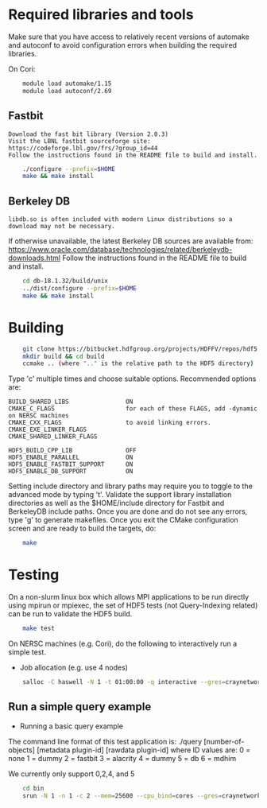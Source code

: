 
Required libraries and tools
======

Make sure that you have access to relatively recent versions of
automake and autoconf to avoid configuration errors when building the required libraries.

On Cori:
```sh
    module load automake/1.15
    module load autoconf/2.69
```

Fastbit
----
    Download the fast bit library (Version 2.0.3)
    Visit the LBNL fastbit sourceforge site: https://codeforge.lbl.gov/frs/?group_id=44
    Follow the instructions found in the README file to build and install.
    
```sh
    ./configure --prefix=$HOME
    make && make install
```

Berkeley DB
----
    libdb.so is often included with modern Linux distributions so a download may not be necessary.

   If otherwise unavailable, the latest Berkeley DB sources are available from:
   https://www.oracle.com/database/technologies/related/berkeleydb-downloads.html
   Follow the instructions found in the README file to build and install.

```sh
    cd db-18.1.32/build/unix
    ../dist/configure --prefix=$HOME
    make && make install
```

Building
====

```sh
    git clone https://bitbucket.hdfgroup.org/projects/HDFFV/repos/hdf5 -b feature/indexing $H5_DIR
    mkdir build && cd build
    ccmake .. (where ".." is the relative path to the HDF5 directory)
```

Type 'c' multiple times and choose suitable options. Recommended options are:

    BUILD_SHARED_LIBS                ON
    CMAKE_C_FLAGS                    for each of these FLAGS, add -dynamic on NERSC machines 
    CMAKE_CXX_FLAGS                  to avoid linking errors.
    CMAKE_EXE_LINKER_FLAGS
    CMAKE_SHARED_LINKER_FLAGS

    HDF5_BUILD_CPP_LIB               OFF  
    HDF5_ENABLE_PARALLEL             ON
    HDF5_ENABLE_FASTBIT_SUPPORT      ON
    HDF5_ENABLE_DB_SUPPORT           ON

Setting include directory and library paths may require you to toggle to
the advanced mode by typing 't'. Validate the support library installation
directories as well as the $HOME/include directory for Fastbit and BerkeleyDB
include paths.   Once you are done and do not see any
errors, type 'g' to generate makefiles. Once you exit the CMake
configuration screen and are ready to build the targets, do:

```sh
    make
```

Testing
====
On a non-slurm linux box which allows MPI applications to be run directly
using mpirun or mpiexec, the set of HDF5 tests (not Query-Indexing related)
can be run to validate the HDF5 build.

```sh
    make test
```

On NERSC machines (e.g. Cori), do the following to interactively run
a simple test.
* Job allocation (e.g. use 4 nodes)
```sh
    salloc -C haswell -N 1 -t 01:00:00 -q interactive --gres=craynetwork:2
```
Run a simple query example
----

* Running a basic query example

The command line format of this test application is:
    ./query [number-of-objects] [metadata plugin-id] [rawdata plugin-id]
        where ID values are:
            0 = none
            1 = dummy
            2 = fastbit
            3 = alacrity
            4 = dummy
            5 = db
            6 = mdhim

We currently only support 0,2,4, and 5

```sh
    cd bin
    srun -N 1 -n 1 -c 2 --mem=25600 --cpu_bind=cores --gres=craynetwork:1 ./query 10 5 2
```
